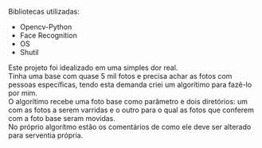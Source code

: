 </strong> Bibliotecas utilizadas: </strong>
- Opencv-Python
- Face Recognition
- OS
- Shutil

Este projeto foi idealizado em uma simples dor real.</br>
Tinha uma base com quase 5 mil fotos e precisa achar as fotos com pessoas específicas, tendo esta demanda criei um algorítimo para fazê-lo por mim.</br>
O algorítimo recebe uma foto base como parâmetro e dois diretórios: um com as fotos a serem varridas e o outro para o qual as fotos que conferem com a foto base seram movidas.</br>
No próprio algorítmo estão os comentários de como ele deve ser alterado para serventia própria.

